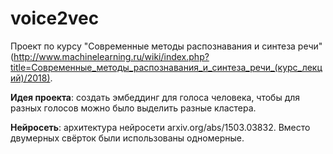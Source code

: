 # voice2vec
Проект по курсу "Современные методы распознавания и синтеза речи" (http://www.machinelearning.ru/wiki/index.php?title=Современные_методы_распознавания_и_синтеза_речи_(курс_лекций)/2018).

**Идея проекта**: создать эмбеддинг для голоса человека, чтобы для разных голосов можно было выделить разные кластера.

**Нейросеть**: архитектура нейросети arxiv.org/abs/1503.03832. Вместо двумерных свёрток были использованы одномерные.
